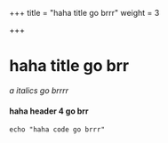 +++
title = "haha title go brrr"
weight = 3

+++
# haha title go brr

_a italics go brrrr_

#### **haha header 4 go brr**

    echo "haha code go brrr"